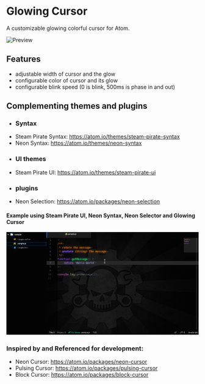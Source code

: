 # Glowing Cursor
A customizable glowing colorful cursor for Atom.

![Preview](/var/www/html/Screenshots/glowing-cursor-temp.gif)

## Features
* adjustable width of cursor and the glow
* configurable color of cursor and its glow
* configurable blink speed (0 is blink, 500ms is phase in and out)

## Complementing themes and plugins
* ### Syntax
 * Steam Pirate Syntax: https://atom.io/themes/steam-pirate-syntax
 * Neon Syntax: https://atom.io/themes/neon-syntax
* ### UI themes
 * Steam Pirate UI: https://atom.io/themes/steam-pirate-ui
* ### plugins
 * Neon Selection: https://atom.io/packages/neon-selection

#### Example using Steam Pirate UI, Neon Syntax, Neon Selector and Glowing Cursor
![Preview](fullExample.gif)

### Inspired by and Referenced for development:
 * Neon Cursor: https://atom.io/packages/neon-cursor
 * Pulsing Cursor: https://atom.io/packages/pulsing-cursor
 * Block Cursor: https://atom.io/packages/block-cursor
